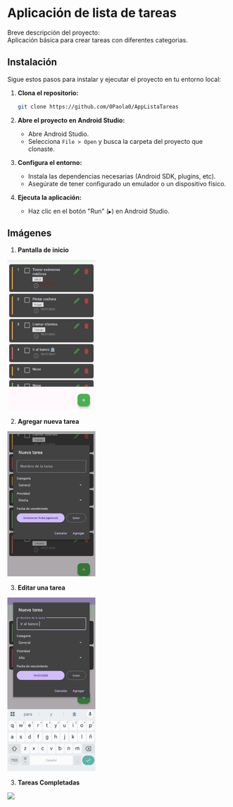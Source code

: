 # Aplicación de lista de tareas

Breve descripción del proyecto:  
Aplicación básica para crear tareas con diferentes categorias.

## Instalación

Sigue estos pasos para instalar y ejecutar el proyecto en tu entorno local:

1. **Clona el repositorio:**
   ```bash
   git clone https://github.com/0Paola0/AppListaTareas
   ```

2. **Abre el proyecto en Android Studio:**
   - Abre Android Studio.
   - Selecciona `File > Open` y busca la carpeta del proyecto que clonaste.

3. **Configura el entorno:**
   - Instala las dependencias necesarias (Android SDK, plugins, etc).
   - Asegúrate de tener configurado un emulador o un dispositivo físico.

4. **Ejecuta la aplicación:**
   - Haz clic en el botón "Run" (`▶️`) en Android Studio.

## Imágenes

1. **Pantalla de inicio**

<img src="img/inicio.jpg" width="200"/>

2. **Agregar nueva tarea**
<img src="img/nueva.jpg" width="200"/>

3. **Editar una tarea**
<img src="img/editar.jpg" width="200"/>

3. **Tareas Completadas**
<img src="img/Tareas.Completadas.jpg" width="200"/>
